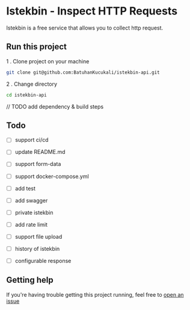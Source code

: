 # Istekbin - Inspect HTTP Requests

Istekbin is a free service that allows you to collect http request.

## Run this project

1 . Clone project on your machine
```bash
git clone git@github.com:BatuhanKucukali/istekbin-api.git
```
2 . Change directory
```bash
cd istekbin-api
```

// TODO add dependency & build steps

## Todo

- [ ] support ci/cd
- [ ] update README.md
- [ ] support form-data 
- [ ] support docker-compose.yml
- [ ] add test
- [ ] add swagger
- [ ] private istekbin
- [ ] add rate limit
- [ ] support file upload
- [ ] history of istekbin
- [ ] configurable response


## Getting help ##

If you're having trouble getting this project running, feel free to [open an issue](https://github.com/BatuhanKucukali/istekbin-api/issues/new)


